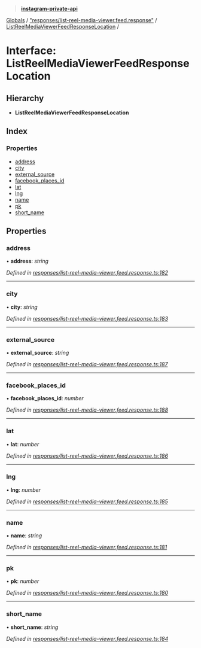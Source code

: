 > **[instagram-private-api](../README.md)**

[Globals](../README.md) / ["responses/list-reel-media-viewer.feed.response"](../modules/_responses_list_reel_media_viewer_feed_response_.md) / [ListReelMediaViewerFeedResponseLocation](_responses_list_reel_media_viewer_feed_response_.listreelmediaviewerfeedresponselocation.md) /

# Interface: ListReelMediaViewerFeedResponseLocation

## Hierarchy

* **ListReelMediaViewerFeedResponseLocation**

## Index

### Properties

* [address](_responses_list_reel_media_viewer_feed_response_.listreelmediaviewerfeedresponselocation.md#address)
* [city](_responses_list_reel_media_viewer_feed_response_.listreelmediaviewerfeedresponselocation.md#city)
* [external_source](_responses_list_reel_media_viewer_feed_response_.listreelmediaviewerfeedresponselocation.md#external_source)
* [facebook_places_id](_responses_list_reel_media_viewer_feed_response_.listreelmediaviewerfeedresponselocation.md#facebook_places_id)
* [lat](_responses_list_reel_media_viewer_feed_response_.listreelmediaviewerfeedresponselocation.md#lat)
* [lng](_responses_list_reel_media_viewer_feed_response_.listreelmediaviewerfeedresponselocation.md#lng)
* [name](_responses_list_reel_media_viewer_feed_response_.listreelmediaviewerfeedresponselocation.md#name)
* [pk](_responses_list_reel_media_viewer_feed_response_.listreelmediaviewerfeedresponselocation.md#pk)
* [short_name](_responses_list_reel_media_viewer_feed_response_.listreelmediaviewerfeedresponselocation.md#short_name)

## Properties

###  address

• **address**: *string*

*Defined in [responses/list-reel-media-viewer.feed.response.ts:182](https://github.com/dilame/instagram-private-api/blob/3e16058/src/responses/list-reel-media-viewer.feed.response.ts#L182)*

___

###  city

• **city**: *string*

*Defined in [responses/list-reel-media-viewer.feed.response.ts:183](https://github.com/dilame/instagram-private-api/blob/3e16058/src/responses/list-reel-media-viewer.feed.response.ts#L183)*

___

###  external_source

• **external_source**: *string*

*Defined in [responses/list-reel-media-viewer.feed.response.ts:187](https://github.com/dilame/instagram-private-api/blob/3e16058/src/responses/list-reel-media-viewer.feed.response.ts#L187)*

___

###  facebook_places_id

• **facebook_places_id**: *number*

*Defined in [responses/list-reel-media-viewer.feed.response.ts:188](https://github.com/dilame/instagram-private-api/blob/3e16058/src/responses/list-reel-media-viewer.feed.response.ts#L188)*

___

###  lat

• **lat**: *number*

*Defined in [responses/list-reel-media-viewer.feed.response.ts:186](https://github.com/dilame/instagram-private-api/blob/3e16058/src/responses/list-reel-media-viewer.feed.response.ts#L186)*

___

###  lng

• **lng**: *number*

*Defined in [responses/list-reel-media-viewer.feed.response.ts:185](https://github.com/dilame/instagram-private-api/blob/3e16058/src/responses/list-reel-media-viewer.feed.response.ts#L185)*

___

###  name

• **name**: *string*

*Defined in [responses/list-reel-media-viewer.feed.response.ts:181](https://github.com/dilame/instagram-private-api/blob/3e16058/src/responses/list-reel-media-viewer.feed.response.ts#L181)*

___

###  pk

• **pk**: *number*

*Defined in [responses/list-reel-media-viewer.feed.response.ts:180](https://github.com/dilame/instagram-private-api/blob/3e16058/src/responses/list-reel-media-viewer.feed.response.ts#L180)*

___

###  short_name

• **short_name**: *string*

*Defined in [responses/list-reel-media-viewer.feed.response.ts:184](https://github.com/dilame/instagram-private-api/blob/3e16058/src/responses/list-reel-media-viewer.feed.response.ts#L184)*